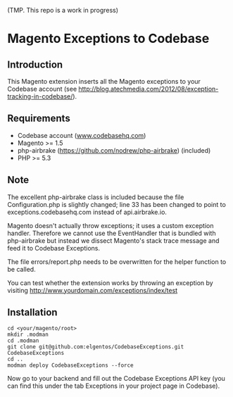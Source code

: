 (TMP. This repo is a work in progress)

# Magento Exceptions to Codebase

## Introduction

This Magento extension inserts all the Magento exceptions to your Codebase account (see http://blog.atechmedia.com/2012/08/exception-tracking-in-codebase/).

## Requirements

* Codebase account (www.codebasehq.com)
* Magento >= 1.5
* php-airbrake (https://github.com/nodrew/php-airbrake) (included)
* PHP >= 5.3

## Note

The excellent php-airbrake class is included because the file Configuration.php is slightly changed; line 33 has been changed to point to exceptions.codebasehq.com instead of api.airbrake.io.   
    
Magento doesn't actually throw exceptions; it uses a custom exception handler. Therefore we cannot use the EventHandler that is bundled with php-airbrake but instead we dissect Magento's stack trace message and feed it to Codebase Exceptions.    
    
The file errors/report.php needs to be overwritten for the helper function to be called.   
   
You can test whether the extension works by throwing an exception by visiting http://www.yourdomain.com/exceptions/index/test

## Installation

	cd <your/magento/root>
	mkdir .modman
	cd .modman
    git clone git@github.com:elgentos/CodebaseExceptions.git CodebaseExceptions
    cd ..
    modman deploy CodebaseExceptions --force
    
Now go to your backend and fill out the Codebase Exceptions API key (you can find this under the tab Exceptions in your project page in Codebase).
